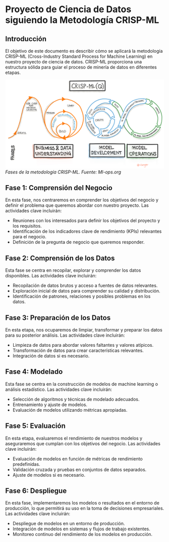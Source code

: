 # Proyecto de Ciencia de Datos siguiendo la Metodología CRISP-ML

## Introducción
El objetivo de este documento es describir cómo se aplicará la metodología CRISP-ML (Cross-Industry Standard Process for Machine Learning) en nuestro proyecto de ciencia de datos. CRISP-ML proporciona una estructura sólida para guiar el proceso de minería de datos en diferentes etapas.

![Alt text](imgs/crisp-ml-process.jpg)
*Fases de la metodología CRISP-ML.  Fuente: Ml-ops.org*

## Fase 1: Comprensión del Negocio
En esta fase, nos centraremos en comprender los objetivos del negocio y definir el problema que queremos abordar con nuestro proyecto. Las actividades clave incluirán:
- Reuniones con los interesados para definir los objetivos del proyecto y los requisitos.
- Identificación de los indicadores clave de rendimiento (KPIs) relevantes para el negocio.
- Definición de la pregunta de negocio que queremos responder.

## Fase 2: Comprensión de los Datos
Esta fase se centra en recopilar, explorar y comprender los datos disponibles. Las actividades clave incluirán:
- Recopilación de datos brutos y acceso a fuentes de datos relevantes.
- Exploración inicial de datos para comprender su calidad y distribución.
- Identificación de patrones, relaciones y posibles problemas en los datos.

## Fase 3: Preparación de los Datos
En esta etapa, nos ocuparemos de limpiar, transformar y preparar los datos para su posterior análisis. Las actividades clave incluirán:
- Limpieza de datos para abordar valores faltantes y valores atípicos.
- Transformación de datos para crear características relevantes.
- Integración de datos si es necesario.

## Fase 4: Modelado
Esta fase se centra en la construcción de modelos de machine learning o análisis estadístico. Las actividades clave incluirán:
- Selección de algoritmos y técnicas de modelado adecuados.
- Entrenamiento y ajuste de modelos.
- Evaluación de modelos utilizando métricas apropiadas.

## Fase 5: Evaluación
En esta etapa, evaluaremos el rendimiento de nuestros modelos y aseguraremos que cumplan con los objetivos del negocio. Las actividades clave incluirán:
- Evaluación de modelos en función de métricas de rendimiento predefinidas.
- Validación cruzada y pruebas en conjuntos de datos separados.
- Ajuste de modelos si es necesario.

## Fase 6: Despliegue
En esta fase, implementaremos los modelos o resultados en el entorno de producción, lo que permitirá su uso en la toma de decisiones empresariales. Las actividades clave incluirán:
- Despliegue de modelos en un entorno de producción.
- Integración de modelos en sistemas y flujos de trabajo existentes.
- Monitoreo continuo del rendimiento de los modelos en producción.

